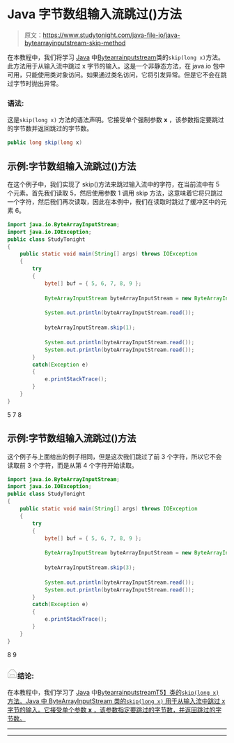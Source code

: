 # Java 字节数组输入流跳过()方法

> 原文：<https://www.studytonight.com/java-file-io/java-bytearrayinputstream-skip-method>

在本教程中，我们将学习 [Java](https://www.studytonight.com/java/) 中[Bytearrainputstream](https://www.studytonight.com/java-file-io/java-bytearrayinputstream-class)类的`skip(long x)`方法。此方法用于从输入流中跳过 x 字节的输入。这是一个非静态方法，在 java.io 包中可用，只能使用类对象访问。如果通过类名访问，它将引发异常。但是它不会在跳过字节时抛出异常。

### 语法:

这是`skip(long x)` 方法的语法声明。它接受单个强制参数 **x** ，该参数指定要跳过的字节数并返回跳过的字节数。

```java
public long skip(long x)
```

## 示例:字节数组输入流跳过()方法

在这个例子中，我们实现了 skip()方法来跳过输入流中的字符，在当前流中有 5 个元素。首先我们读取 5，然后使用参数 1 调用 skip 方法，这意味着它将只跳过一个字符，然后我们再次读取，因此在本例中，我们在读取时跳过了缓冲区中的元素 6。

```java
import java.io.ByteArrayInputStream;
import java.io.IOException;
public class StudyTonight 
{
	public static void main(String[] args) throws IOException 
	{ 
		try 
		{
			byte[] buf = { 5, 6, 7, 8, 9 }; 

			ByteArrayInputStream byteArrayInputStream = new ByteArrayInputStream(buf); 

			System.out.println(byteArrayInputStream.read()); 

			byteArrayInputStream.skip(1); 

			System.out.println(byteArrayInputStream.read()); 
			System.out.println(byteArrayInputStream.read()); 
		} 
		catch(Exception e) 
		{
			e.printStackTrace();
		}
	}  
}
```

5
7
8

## 示例:字节数组输入流跳过()方法

这个例子与上面给出的例子相同，但是这次我们跳过了前 3 个字符，所以它不会读取前 3 个字符，而是从第 4 个字符开始读取。

```java
import java.io.ByteArrayInputStream;
import java.io.IOException;
public class StudyTonight 
{
	public static void main(String[] args) throws IOException 
	{ 
		try 
		{
			byte[] buf = { 5, 6, 7, 8, 9 }; 

			ByteArrayInputStream byteArrayInputStream = new ByteArrayInputStream(buf); 

			byteArrayInputStream.skip(3); 

			System.out.println(byteArrayInputStream.read()); 
			System.out.println(byteArrayInputStream.read()); 
		} 
		catch(Exception e) 
		{
			e.printStackTrace();
		}
	}  
}
```

8
9

### ![mail](img/6ad6846af98aad278a954670e0e6f06b.png "mail")结论:

在本教程中，我们学习了 [Java](https://www.studytonight.com/java/) 中[Bytearrainputstream](https://www.studytonight.com/java-file-io/java-bytearrayinputstream-class)[T5】类的`skip(long x)` 方法。Java 中 ByteArrayInputStream 类的`skip(long x)` 用于从输入流中跳过 x 字节的输入。它接受单个参数 **x** ，该参数指定要跳过的字节数，并返回跳过的字节数。](https://www.studytonight.com/java-file-io/java-bufferedreader-class)

* * *

* * *